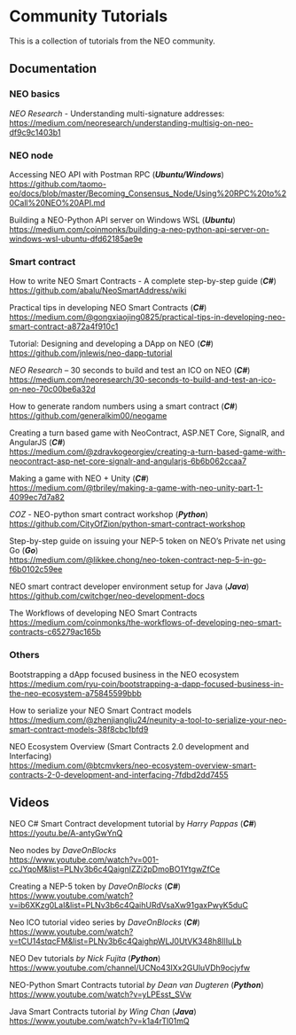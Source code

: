 # Community Tutorials

This is a collection of tutorials from the NEO community.

## Documentation

### NEO basics

*NEO Research* - Understanding multi-signature addresses: <br>
https://medium.com/neoresearch/understanding-multisig-on-neo-df9c9c1403b1

### NEO node

Accessing NEO API with Postman RPC (***Ubuntu/Windows***) <br>
https://github.com/taomo-eo/docs/blob/master/Becoming_Consensus_Node/Using%20RPC%20to%20Call%20NEO%20API.md

Building a NEO-Python API server on Windows WSL (***Ubuntu***) <br>
https://medium.com/coinmonks/building-a-neo-python-api-server-on-windows-wsl-ubuntu-dfd62185ae9e

### Smart contract

How to write NEO Smart Contracts - A complete step-by-step guide (***C#***) <br>
https://github.com/abalu/NeoSmartAddress/wiki

Practical tips in developing NEO Smart Contracts (***C#***) <br>
<https://medium.com/@gongxiaojing0825/practical-tips-in-developing-neo-smart-contract-a872a4f910c1>

Tutorial: Designing and developing a DApp on NEO (***C#***) <br>
https://github.com/jnlewis/neo-dapp-tutorial

*NEO Research* – 30 seconds to build and test an ICO on NEO (***C#***) <br>
https://medium.com/neoresearch/30-seconds-to-build-and-test-an-ico-on-neo-70c00be6a32d 

How to generate random numbers using a smart contract (***C#***) <br>
https://github.com/generalkim00/neogame

Creating a turn based game with NeoContract, ASP.NET Core, SignalR, and AngularJS (***C#***) <br>
<https://medium.com/@zdravkogeorgiev/creating-a-turn-based-game-with-neocontract-asp-net-core-signalr-and-angularjs-6b6b062ccaa7>

Making a game with NEO + Unity (***C#***) <br>
<https://medium.com/@tbriley/making-a-game-with-neo-unity-part-1-4099ec7d7a82>

*COZ* - NEO-python smart contract workshop (***Python***) <br>
https://github.com/CityOfZion/python-smart-contract-workshop

Step-by-step guide on issuing your NEP-5 token on NEO’s Private net using Go (***Go***) <br>
<https://medium.com/@likkee.chong/neo-token-contract-nep-5-in-go-f6b0102c59ee>

NEO smart contract developer environment setup for Java (***Java***) <br>
https://github.com/cwitchger/neo-development-docs

The Workflows of developing NEO Smart Contracts <br>
https://medium.com/coinmonks/the-workflows-of-developing-neo-smart-contracts-c65279ac165b

### Others

Bootstrapping a dApp focused business in the NEO ecosystem<br>
https://medium.com/ryu-coin/bootstrapping-a-dapp-focused-business-in-the-neo-ecosystem-a75845599bbb

How to serialize your NEO Smart Contract models<br>
<https://medium.com/@zhenjiangliu24/neunity-a-tool-to-serialize-your-neo-smart-contract-models-38f8cbc1bfd9>

NEO Ecosystem Overview (Smart Contracts 2.0 development and Interfacing)<br>
<https://medium.com/@btcmvkers/neo-ecosystem-overview-smart-contracts-2-0-development-and-interfacing-7fdbd2dd7455>

## Videos

NEO C# Smart Contract development tutorial by *Harry Pappas* (***C#***)<br>
https://youtu.be/A-antyGwYnQ

Neo nodes by *DaveOnBlocks* <br>
https://www.youtube.com/watch?v=001-ccJYqoM&list=PLNv3b6c4QaignIZZi2pDmoBO1YtgwZfCe

Creating a NEP-5 token by *DaveOnBlocks* (***C#***) <br>
https://www.youtube.com/watch?v=ib6XKzg0LaI&list=PLNv3b6c4QaihURdVsaXw91gaxPwyK5duC

Neo ICO tutorial video series by *DaveOnBlocks* (***C#***) <br>
https://www.youtube.com/watch?v=tCU14stqcFM&list=PLNv3b6c4QaighpWLJ0UtVK348h8IlIuLb

NEO Dev tutorials *by Nick Fujita* (***Python***) <br>
https://www.youtube.com/channel/UCNo43IXx2GUluVDh9ocjyfw 

NEO-Python Smart Contracts tutorial *by Dean van Dugteren* (***Python***) <br>
https://www.youtube.com/watch?v=yLPEsst_SVw

Java Smart Contracts tutorial *by Wing Chan* (***Java***) <br>
https://www.youtube.com/watch?v=k1a4rTl01mQ 



